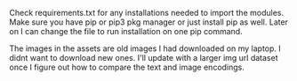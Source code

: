 Check requirements.txt for any installations needed to import the modules.
Make sure you have pip or pip3 pkg manager or just install pip as well. Later on I can change the file to run installation on one pip command.

The images in the assets are old images I had downloaded on my laptop. I didnt want to download new ones. I'll update with a larger img url dataset once I figure out how to compare the text and image encodings. 